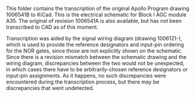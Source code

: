 This folder contains the transcription of the original Apollo Program drawing 1006541B to KiCad.  This is the electrical schematic for Block I AGC module A35.  The original of revision 1006541A is also available, but has not been transcribed to CAD as of this moment.

Transcription was aided by the signal wiring diagram (drawing 1006121-), which is used to provide the reference designators and input-pin ordering for the NOR gates, since those are not explicitly shown on the schematic.  Since there is a revision mismatch between the schematic drawing and the wiring diagram, discrepancies between the two would not be unexpected, in which cases there have to be arbitrarily-chosen reference designators or input-pin assignments. As it happens, no such discrepancies were encountered during the transcription process, but there may be discrepancies that went undetected.
 
